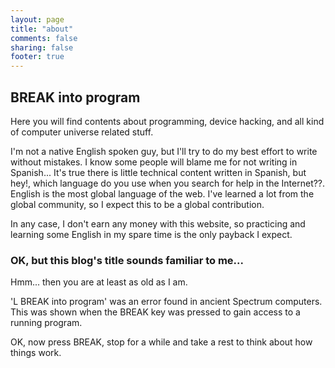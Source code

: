 ```yaml
---
layout: page
title: "about"
comments: false
sharing: false
footer: true
---
```


## BREAK into program

Here you will find contents about programming, device hacking, and all kind of computer universe related stuff.

I'm not a native English spoken guy, but I'll try to do my best effort to write without mistakes. I know some people will blame me for not writing in Spanish... It's true there is little technical content written in Spanish, but hey!, which language do you use when you search for help in the Internet??. English is the most global language of the web. I've learned a lot from the global community, so I expect this to be a global contribution.

In any case, I don't earn any money with this website, so practicing and learning some English in my spare time is the only payback I expect.

### OK, but this blog's title sounds familiar to me...

Hmm... then you are at least as old as I am.

'L BREAK into program' was an error found in ancient Spectrum computers. This was shown when the BREAK key was pressed to gain access to a running program.

OK, now press BREAK, stop for a while and take a rest to think about how things work.